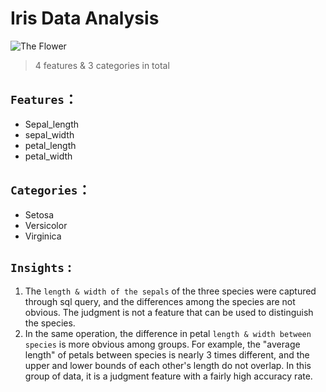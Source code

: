 # Iris Data Analysis

![The Flower](https://imgur.com/MkP6Rtt)

> 4 features & 3 categories in total
## `Features`：
* Sepal_length  
* sepal_width  
* petal_length  
* petal_width  
## `Categories`：
* Setosa 
* Versicolor
* Virginica

## `Insights` :
 1. The `length & width of the sepals` of the three species were captured through sql query, and the differences among the species are not obvious. The judgment is not a feature that can be used to distinguish the species.
 2. In the same operation, the difference in petal `length & width between species` is more obvious among groups. For example, the "average length" of petals between species is nearly 3 times different, and the upper and lower bounds of each other's length do not overlap. In this group of data, it is a judgment feature with a fairly high accuracy rate.

